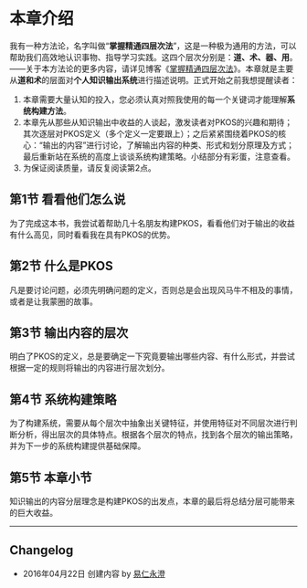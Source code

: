 
# 本章介绍

我有一种方法论，名字叫做“**掌握精通四层次法**”，这是一种极为通用的方法，可以帮助我们高效地认识事物、指导学习实践。这四个层次分别是：**道、术、器、用**。——关于本方法论的更多内容，请详见博客《[掌握精通四层次法](http://blog.hiddenwangcc.com/archives/2615)》。本章就是主要从**道和术**的层面对**个人知识输出系统**进行描述说明。正式开始之前我想提醒读者：

1. 本章需要大量认知的投入，您必须认真对照我使用的每一个关键词才能理解**系统构建方法**。
2. 本章先从那些从知识输出中收益的人谈起，激发读者对PKOS的兴趣和期待；其次逐层对PKOS定义（多个定义一定要跟上）；之后紧紧围绕着PKOS的核心：“输出的内容”进行讨论，了解输出内容的种类、形式和划分原理及方式；最后重新站在系统的高度上谈谈系统构建策略。小结部分有彩蛋，注意查看。
3. 为保证阅读质量，请反复阅读第2点。

## 第1节 看看他们怎么说

为了完成这本书，我尝试着帮助几十名朋友构建PKOS，看看他们对于输出的收益有什么高见，同时看看我在具有PKOS的优势。

## 第2节 什么是PKOS

凡是要讨论问题，必须先明确问题的定义，否则总是会出现风马牛不相及的事情，或者是让我蒙圈的故事。

## 第3节 输出内容的层次

明白了PKOS的定义，总是要确定一下究竟要输出哪些内容、有什么形式，并尝试根据一定的规则将输出的内容进行层次划分。

## 第4节 系统构建策略

为了构建系统，需要从每个层次中抽象出关键特征，并使用特征对不同层次进行判断分析，得出层次的具体特点。根据各个层次的特点，找到各个层次的输出策略，并为下一步的系统构建提供基础保障。

## 第5节 本章小节

知识输出的内容分层理念是构建PKOS的出发点，本章的最后将总结分层可能带来的巨大收益。

---- 

## Changelog

- 2016年04月22日 创建内容 by [易仁永澄](http://blog.hiddenwangcc.com)
